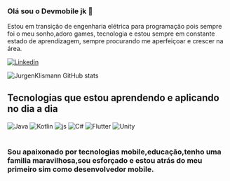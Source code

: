 ### Olá sou o Devmobile jk 👋
Estou em transição de engenharia elétrica para programação pois sempre foi o meu sonho,adoro games, tecnologia e estou sempre em constante estado de aprendizagem, sempre procurando me aperfeiçoar e crescer na área.

[![Linkedin](https://img.shields.io/badge/LinkedIn-0077B5?style=for-the-badge&logo=linkedin&logoColor=white)](https://www.linkedin.com/in/jurgen-klismann-b20b26120/)

![JurgenKlismann GitHub stats](https://github-readme-stats.vercel.app/api?username=JurgenKlismann&show_icons=true&theme=synthwave)

## Tecnologias que estou aprendendo e aplicando no dia a dia

<div style="display: inline_block">
  <img align="center" alt="Java" src="https://img.shields.io/badge/Java-ED8B00?style=for-the-badge&logo=java&logoColor=white" />
  <img align="center" alt="Kotlin" src="https://img.shields.io/badge/Kotlin-0095D5?&style=for-the-badge&logo=kotlin&logoColor=white" />
  <img align="center" alt="js" src="https://img.shields.io/badge/JavaScript-F7DF1E?style=for-the-badge&logo=javascript&logoColor=black" />
  <img align="center" alt="C#" src="https://img.shields.io/badge/C%23-239120?style=for-the-badge&logo=c-sharp&logoColor=white" />
  <img align="center" alt="Flutter" src="https://img.shields.io/badge/Flutter-02569B?style=for-the-badge&logo=flutter&logoColor=white" />
  <img align="center" alt="Unity" src="https://img.shields.io/badge/Unity-100000?style=for-the-badge&logo=unity&logoColor=white" />
</div><br/>

### Sou apaixonado por tecnologias mobile,educação,tenho uma familia maravilhosa,sou esforçado e estou atrás do meu primeiro sim como desenvolvedor mobile.
